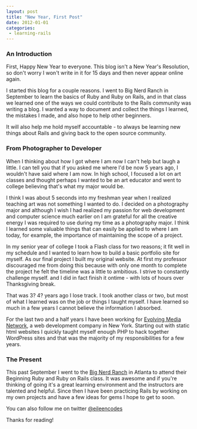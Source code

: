 ```yaml
---
layout: post
title: "New Year, First Post"
date: 2012-01-01
categories:
 - learning-rails
---
```


<h3>An Introduction</h3>
<p>First, Happy New Year to everyone. This blog isn't a New Year's Resolution, so don't worry I won't write in it for 15 days and then never appear online again.&nbsp;</p>
<p>I started this blog for a couple reasons. I went to Big Nerd Ranch in September to learn the basics of Ruby and Ruby on Rails, and in that class we learned one of the ways we could contribute to the Rails community was writing a blog. I wanted a way to document and collect the things I learned, the mistakes I made, and also hope to help other beginners.&nbsp;</p>
<p>It will also help me hold myself accountable - to always be learning new things about Rails and giving back to the open source community.</p>
<h3>From Photographer to Developer</h3>
<p>When I thinking about how I got where I am now I can't help but laugh a little. I can tell you that if you asked me where I'd be now 5 years ago, I wouldn't have said where I am now. In high school, I focused a lot on art classes and thought perhaps I wanted to be an art educator and went to college believing that's what my major would be.</p>
<p>I think I was about 5 seconds into my freshman year when I realized teaching art was not something I wanted to do. I decided on a photography major and although I wish I had realized my passion for web development and computer science much earlier on I am grateful for all the creative energy I was required to use during my time as a photography major. I think I learned some valuable things that can easily be applied to where I am today, for example, the importance of maintaining the scope of a project.&nbsp;</p>
<p>In my senior year of college I took a Flash class for two reasons; it fit well in my schedule and I wanted to learn how to build a basic portfolio site for myself. As our final project I built my original website. At first my professor discouraged me from doing this because with only one month to complete the project he felt the timeline was a little to ambitious. I strive to constantly challenge myself. and I did in fact finish it ontime - with lots of hours over Thanksgiving break.&nbsp;</p>
<p>That was 3? 4? years ago I lose track. I took another class or two, but most of what I learned was on the job or things I taught myself. I have learned so much in a few years I cannot believe the information I absorbed.&nbsp;</p>
<p>For the last two and a half years I have been working for <a href="http://www.evolvingmedia.net" target="_blank">Evolving Media Network</a>, a web development company in New York. Starting out with static html websites I quickly taught myself enough PHP to hack together WordPress sites and that was the majority of my responsibilities for a few years.</p>
<h3>The Present</h3>
<p>This past September I went to the <a href="http://www.bignerdranch.com" target="_blank">Big Nerd Ranch</a> in Atlanta to attend their Beginning Ruby and Ruby on Rails class. It was awesome and if you're thinking of going it's a great learning environment and the instructors are talented and helpful. Since then I have been practicing Rails by working on my own projects and have a few ideas for gems I hope to get to soon.&nbsp;</p>
<p>You can also follow me on twitter <a href="http://www.twitter.com/eileencodes" target="_blank">@eileencodes</a></p>
<p>Thanks for reading!</p>
